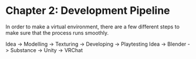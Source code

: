 # Chapter 2: Development Pipeline
In order to make a virtual environment, there are a few different steps to make sure that the process runs smoothly.

Idea -> Modelling -> Texturing -> Developing -> Playtesting
Idea -> Blender -> Substance -> Unity -> VRChat